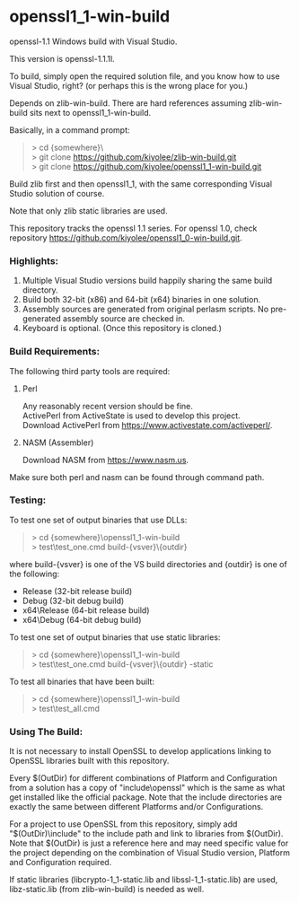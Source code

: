 # openssl1_1-win-build

openssl-1.1 Windows build with Visual Studio.

This version is openssl-1.1.1l.

To build, simply open the required solution file, and
you know how to use Visual Studio, right?
(or perhaps this is the wrong place for you.)

Depends on zlib-win-build. There are hard references assuming
zlib-win-build sits next to openssl1_1-win-build.

Basically, in a command prompt:

> \> cd {somewhere}\\  
> \> git clone https://github.com/kiyolee/zlib-win-build.git  
> \> git clone https://github.com/kiyolee/openssl1_1-win-build.git

Build zlib first and then openssl1_1, with the same corresponding Visual Studio solution of course.

Note that only zlib static libraries are used.

This repository tracks the openssl 1.1 series.
For openssl 1.0, check repository https://github.com/kiyolee/openssl1_0-win-build.git.

### Highlights:

1. Multiple Visual Studio versions build happily sharing the same build directory.
2. Build both 32-bit (x86) and 64-bit (x64) binaries in one solution.
3. Assembly sources are generated from original perlasm scripts. No pre-generated assembly source are checked in.
4. Keyboard is optional. (Once this repository is cloned.)

### Build Requirements:

The following third party tools are required:

1. Perl

   Any reasonably recent version should be fine.\
   ActivePerl from ActiveState is used to develop this project.\
   Download ActivePerl from https://www.activestate.com/activeperl/.

2. NASM (Assembler)

   Download NASM from https://www.nasm.us.

Make sure both perl and nasm can be found through command path.

### Testing:

To test one set of output binaries that use DLLs:

> \> cd {somewhere}\openssl1_1-win-build\
> \> test\test_one.cmd build-{vsver}\\{outdir}

where build-{vsver} is one of the VS build directories and {outdir} is one of the following:
* Release (32-bit release build)
* Debug (32-bit debug build)
* x64\Release (64-bit release build)
* x64\Debug (64-bit debug build)

To test one set of output binaries that use static libraries:

> \> cd {somewhere}\openssl1_1-win-build\
> \> test\test_one.cmd build-{vsver}\\{outdir} -static

To test all binaries that have been built:

> \> cd {somewhere}\openssl1_1-win-build\
> \> test\test_all.cmd

### Using The Build:

It is not necessary to install OpenSSL to develop applications linking to
OpenSSL libraries built with this repository.

Every $(OutDir) for different combinations of Platform and Configuration
from a solution has a copy of "include\openssl" which is the same as what
get installed like the official package. Note that the include directories
are exactly the same between different Platforms and/or Configurations.

For a project to use OpenSSL from this repository, simply add "$(OutDir)\include"
to the include path and link to libraries from $(OutDir). Note that $(OutDir) is
just a reference here and may need specific value for the project depending on
the combination of Visual Studio version, Platform and Configuration required.

If static libraries (libcrypto-1_1-static.lib and libssl-1_1-static.lib) are used,
libz-static.lib (from zlib-win-build) is needed as well.
